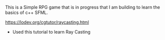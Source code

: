 This is a Simple RPG game that is in progress that I am building to learn the basics of c++ SFML.

https://lodev.org/cgtutor/raycasting.html
- Used this tutorial to learn Ray Casting 
